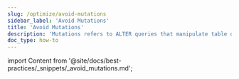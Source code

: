 ```yaml
---
slug: /optimize/avoid-mutations
sidebar_label: 'Avoid Mutations'
title: 'Avoid Mutations'
description: 'Mutations refers to ALTER queries that manipulate table data'
doc_type: how-to
---
```


import Content from '@site/docs/best-practices/_snippets/_avoid_mutations.md';

<Content />
